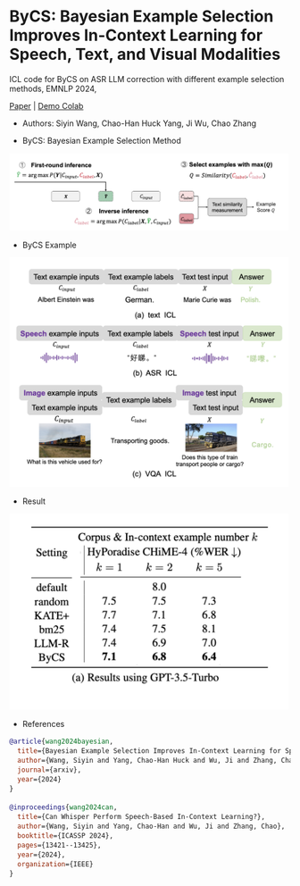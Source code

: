 # ByCS: Bayesian Example Selection Improves In-Context Learning for Speech, Text, and Visual Modalities

ICL code for ByCS on ASR LLM correction with different example selection methods, EMNLP 2024, 

[Paper](https://arxiv.org/pdf/2404.14716) | [Demo Colab](https://colab.research.google.com/drive/1AXKFr1OFqfeB2Jy4w2ipaNdxaNJujOhd?usp=sharing)

- Authors: Siyin Wang, Chao-Han Huck Yang, Ji Wu, Chao Zhang

- ByCS: Bayesian Example Selection Method
  
<img src="https://github.com/chan-ming/Hyporadise-icl/blob/main/real-bycs.png" width="500">

- ByCS Example

<img src="https://github.com/chan-ming/Hyporadise-icl/blob/main/setup.png" width="500">


- Result

<img src="https://github.com/chan-ming/Hyporadise-icl/blob/main/hypo-baseline.png" width="500">


- References

```bib
@article{wang2024bayesian,
  title={Bayesian Example Selection Improves In-Context Learning for Speech, Text, and Visual Modalities},
  author={Wang, Siyin and Yang, Chao-Han Huck and Wu, Ji and Zhang, Chao},
  journal={arxiv},
  year={2024}
}

@inproceedings{wang2024can,
  title={Can Whisper Perform Speech-Based In-Context Learning?},
  author={Wang, Siyin and Yang, Chao-Han and Wu, Ji and Zhang, Chao},
  booktitle={ICASSP 2024},
  pages={13421--13425},
  year={2024},
  organization={IEEE}
}
```
